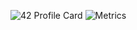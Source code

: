 ![42 Profile Card](https://1337-readme.vercel.app/api/profile?cursus=42cursus&email=hide&leet_logo=hide&login=ysonmez)
 ![Metrics](https://github.com/yavuzsonmez/yavuzsonmez/blob/main/github-metrics.svg)
